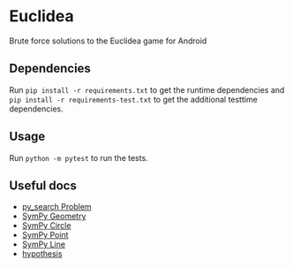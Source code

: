 # Euclidea
Brute force solutions to the Euclidea game for Android

## Dependencies
Run `pip install -r requirements.txt` to get the runtime dependencies and `pip install -r requirements-test.txt` to get the additional testtime dependencies.

## Usage
Run `python -m pytest` to run the tests.

## Useful docs

 - [py_search Problem](http://py-search.readthedocs.io/en/latest/py_search.html#py_search.base.Problem)
 - [SymPy Geometry](http://docs.sympy.org/latest/modules/geometry/index.html)
 - [SymPy Circle](http://docs.sympy.org/latest/modules/geometry/ellipses.html#sympy.geometry.ellipse.Circle)
 - [SymPy Point](http://docs.sympy.org/latest/modules/geometry/points.html#sympy.geometry.point.Point)
 - [SymPy Line](http://docs.sympy.org/latest/modules/geometry/lines.html)
 - [hypothesis](https://hypothesis.readthedocs.io/en/latest/data.html#hypothesis.strategies.integers)
